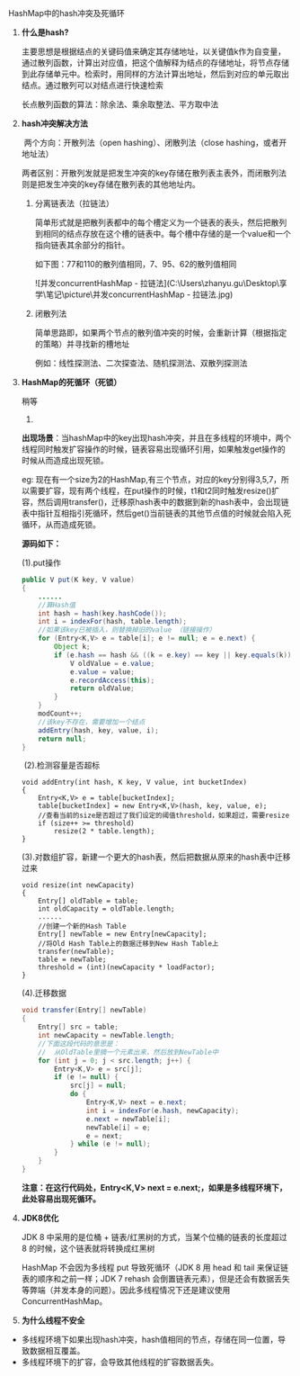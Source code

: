 HashMap中的hash冲突及死循环

1. **什么是hash?**

   主要思想是根据结点的关键码值来确定其存储地址，以关键值k作为自变量，通过散列函数，计算出对应值，把这个值解释为结点的存储地址，将节点存储到此存储单元中。检索时，用同样的方法计算出地址，然后到对应的单元取出结点。通过散列可以对结点进行快速检索

   长点散列函数的算法：除余法、乘余取整法、平方取中法

2. **hash冲突解决方法**

   ​	两个方向：开散列法（open hashing）、闭散列法（close hashing，或者开地址法）

   ​	两者区别：开散列发就是把发生冲突的key存储在散列表主表外，而闭散列法则是把发生冲突的key存储在散列表的其他地址内。

   1. 分离链表法（拉链法）

      简单形式就是把散列表都中的每个槽定义为一个链表的表头，然后把散列到相同的结点存放在这个槽的链表中。每个槽中存储的是一个value和一个指向链表其余部分的指针。

      如下图：77和110的散列值相同，7、95、62的散列值相同

      ![并发concurrentHashMap - 拉链法](C:\Users\zhanyu.gu\Desktop\享学\笔记\picture\并发concurrentHashMap - 拉链法.jpg)

   2. 闭散列法

      简单思路即，如果两个节点的散列值冲突的时候，会重新计算（根据指定的策略）并寻找新的槽地址

      例如：线性探测法、二次探查法、随机探测法、双散列探测法

   

3. **HashMap的死循环（死锁）**

   稍等

   1. 

      **出现场景**：当hashMap中的key出现hash冲突，并且在多线程的环境中，两个线程同时触发扩容操作的时候，链表容易出现循环引用，如果触发get操作的时候从而造成出现死锁。

      eg: 现在有一个size为2的HashMap,有三个节点，对应的key分别得3,5,7，所以需要扩容，现有两个线程，在put操作的时候，t1和t2同时触发resize()扩容，然后调用transfer()，迁移原hash表中的数据到新的hash表中，会出现链表中指针互相指引死循环，然后get()当前链表的其他节点值的时候就会陷入死循环，从而造成死锁。

      **源码如下：**

      (1).put操作

   ```java
   public V put(K key, V value)
   {
       ......
       //算Hash值
       int hash = hash(key.hashCode());
       int i = indexFor(hash, table.length);
       //如果该key已被插入，则替换掉旧的value （链接操作）
       for (Entry<K,V> e = table[i]; e != null; e = e.next) {
           Object k;
           if (e.hash == hash && ((k = e.key) == key || key.equals(k))) {
               V oldValue = e.value;
               e.value = value;
               e.recordAccess(this);
               return oldValue;
           }
       }
       modCount++;
       //该key不存在，需要增加一个结点
       addEntry(hash, key, value, i);
       return null;
   }
   ```

   ​	(2).检测容量是否超标

   ```
   void addEntry(int hash, K key, V value, int bucketIndex)
   {
       Entry<K,V> e = table[bucketIndex];
       table[bucketIndex] = new Entry<K,V>(hash, key, value, e);
       //查看当前的size是否超过了我们设定的阈值threshold，如果超过，需要resize
       if (size++ >= threshold)
           resize(2 * table.length);
   }
   ```

   (3).对数组扩容，新建一个更大的hash表，然后把数据从原来的hash表中迁移过来

   ```
   void resize(int newCapacity)
   {
       Entry[] oldTable = table;
       int oldCapacity = oldTable.length;
       ......
       //创建一个新的Hash Table
       Entry[] newTable = new Entry[newCapacity];
       //将Old Hash Table上的数据迁移到New Hash Table上
       transfer(newTable);
       table = newTable;
       threshold = (int)(newCapacity * loadFactor);
   }
   ```

   (4).迁移数据

   ```java
   void transfer(Entry[] newTable)
   {
       Entry[] src = table;
       int newCapacity = newTable.length;
       //下面这段代码的意思是：
       //  从OldTable里摘一个元素出来，然后放到NewTable中
       for (int j = 0; j < src.length; j++) {
           Entry<K,V> e = src[j];
           if (e != null) {
               src[j] = null;
               do {
                   Entry<K,V> next = e.next;
                   int i = indexFor(e.hash, newCapacity);
                   e.next = newTable[i];
                   newTable[i] = e;
                   e = next;
               } while (e != null);
           }
       }
   }
   ```

   **注意：在这行代码处，Entry<K,V> next = e.next;，如果是多线程环境下，此处容易出现死循环。**

   [详细请参考]: https://www.cnblogs.com/jing99/p/11319175.html	"hashmap死循环详解"

   

4. **JDK8优化**

   JDK 8 中采用的是位桶 + 链表/红黑树的方式，当某个位桶的链表的长度超过 8 的时候，这个链表就将转换成红黑树

   HashMap 不会因为多线程 put 导致死循环（JDK 8 用 head 和 tail 来保证链表的顺序和之前一样；JDK 7 rehash 会倒置链表元素），但是还会有数据丢失等弊端（并发本身的问题）。因此多线程情况下还是建议使用 ConcurrentHashMap。

   

5. **为什么线程不安全**

- 多线程环境下如果出现hash冲突，hash值相同的节点，存储在同一位置，导致数据相互覆盖。
- 多线程环境下的扩容，会导致其他线程的扩容数据丢失。



​		





